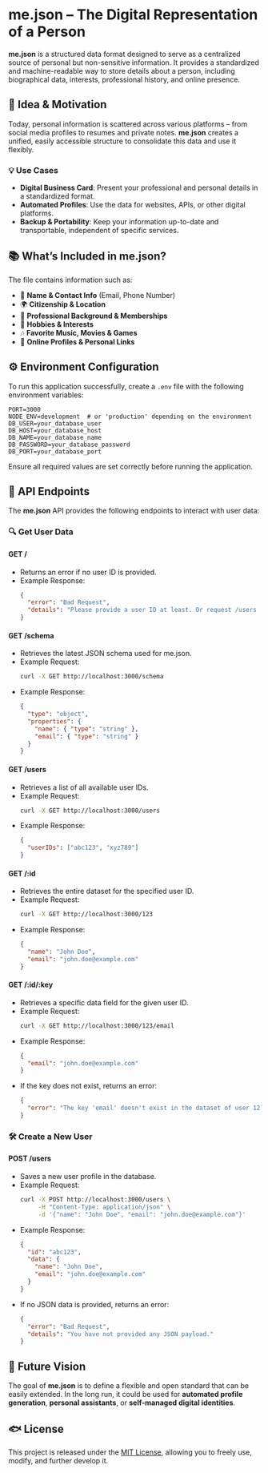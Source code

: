 # me.json – The Digital Representation of a Person

**me.json** is a structured data format designed to serve as a centralized source of personal but non-sensitive information. It provides a standardized and machine-readable way to store details about a person, including biographical data, interests, professional history, and online presence.

## 🌟 Idea & Motivation

Today, personal information is scattered across various platforms – from social media profiles to resumes and private notes. **me.json** creates a unified, easily accessible structure to consolidate this data and use it flexibly.

### 💡 Use Cases

- **Digital Business Card**: Present your professional and personal details in a standardized format.
- **Automated Profiles**: Use the data for websites, APIs, or other digital platforms.
- **Backup & Portability**: Keep your information up-to-date and transportable, independent of specific services.

## 📚 What’s Included in me.json?

The file contains information such as:

- 🌿 **Name & Contact Info** (Email, Phone Number)
- 🌍 **Citizenship & Location**
- 🏢 **Professional Background & Memberships**
- 🎨 **Hobbies & Interests**
- 🎶 **Favorite Music, Movies & Games**
- 🔗 **Online Profiles & Personal Links**

## ⚙️ Environment Configuration

To run this application successfully, create a `.env` file with the following environment variables:

```
PORT=3000
NODE_ENV=development  # or 'production' depending on the environment
DB_USER=your_database_user
DB_HOST=your_database_host
DB_NAME=your_database_name
DB_PASSWORD=your_database_password
DB_PORT=your_database_port
```

Ensure all required values are set correctly before running the application.

## 🎦 API Endpoints

The **me.json** API provides the following endpoints to interact with user data:

### 🔍 Get User Data

#### **GET /**

- Returns an error if no user ID is provided.
- Example Response:
  ```json
  {
    "error": "Bad Request",
    "details": "Please provide a user ID at least. Or request /users to get a list of all available user IDs."
  }
  ```

#### **GET /schema**

- Retrieves the latest JSON schema used for me.json.
- Example Request:
  ```sh
  curl -X GET http://localhost:3000/schema
  ```
- Example Response:
  ```json
  {
    "type": "object",
    "properties": {
      "name": { "type": "string" },
      "email": { "type": "string" }
    }
  }
  ```

#### **GET /users**

- Retrieves a list of all available user IDs.
- Example Request:
  ```sh
  curl -X GET http://localhost:3000/users
  ```
- Example Response:
  ```json
  {
    "userIDs": ["abc123", "xyz789"]
  }
  ```

#### **GET /:id**

- Retrieves the entire dataset for the specified user ID.
- Example Request:
  ```sh
  curl -X GET http://localhost:3000/123
  ```
- Example Response:
  ```json
  {
    "name": "John Doe",
    "email": "john.doe@example.com"
  }
  ```

#### **GET /:id/:key**

- Retrieves a specific data field for the given user ID.
- Example Request:
  ```sh
  curl -X GET http://localhost:3000/123/email
  ```
- Example Response:
  ```json
  {
    "email": "john.doe@example.com"
  }
  ```
- If the key does not exist, returns an error:
  ```json
  {
    "error": "The key 'email' doesn't exist in the dataset of user 123."
  }
  ```

### 🛠️ Create a New User

#### **POST /users**

- Saves a new user profile in the database.
- Example Request:
  ```sh
  curl -X POST http://localhost:3000/users \
       -H "Content-Type: application/json" \
       -d '{"name": "John Doe", "email": "john.doe@example.com"}'
  ```
- Example Response:
  ```json
  {
    "id": "abc123",
    "data": {
      "name": "John Doe",
      "email": "john.doe@example.com"
    }
  }
  ```
- If no JSON data is provided, returns an error:
  ```json
  {
    "error": "Bad Request",
    "details": "You have not provided any JSON payload."
  }
  ```

## 🚀 Future Vision

The goal of **me.json** is to define a flexible and open standard that can be easily extended. In the long run, it could be used for **automated profile generation**, **personal assistants**, or **self-managed digital identities**.

## 🐟 License

This project is released under the [MIT License](LICENSE), allowing you to freely use, modify, and further develop it.
